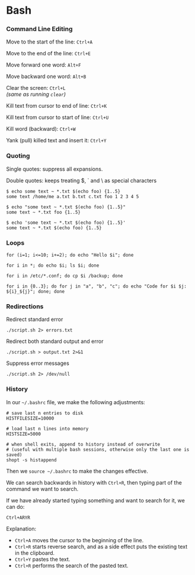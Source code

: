 Bash
====
### Command Line Editing

Move to the start of the line: `Ctrl+A`

Move to the end of the line: `Ctrl+E`

Move forward one word: `Alt+F`

Move backward one word: `Alt+B`

Clear the screen: `Ctrl+L`   
_(same as running `clear`)_

Kill text from cursor to end of line: `Ctrl+K`

Kill text from cursor to start of line: `Ctrl+U`

Kill word (backward): `Ctrl+W`

Yank (pull) killed text and insert it: `Ctrl+Y`


### Quoting
Single quotes: suppress all expansions.

Double quotes: keeps treating $, \` and \\ as special characters

```
$ echo some text ~ *.txt $(echo foo) {1..5}
some text /home/me a.txt b.txt c.txt foo 1 2 3 4 5

$ echo "some text ~ *.txt $(echo foo) {1..5}"
some text ~ *.txt foo {1..5}

$ echo 'some text ~ *.txt $(echo foo) {1..5}'
some text ~ *.txt $(echo foo) {1..5}
```

### Loops

```
for (i=1; i<=10; i+=2); do echo "Hello $i"; done

for i in *; do echo $i; ls $i; done

for i in /etc/*.conf; do cp $i /backup; done

for i in {0..3}; do for j in "a", "b", "c"; do echo "Code for $i $j: ${i}_${j}"; done; done
```

### Redirections

Redirect standard error
```
./script.sh 2> errors.txt
```

Redirect both standard output and error
```
./script.sh > output.txt 2>&1
```

Suppress error messages
```
./script.sh 2> /dev/null
```


### History

In our `~/.bashrc` file, we make the following adjustments:

```
# save last n entries to disk
HISTFILESIZE=10000

# load last n lines into memory
HISTSIZE=5000

# when shell exits, append to history instead of overwrite
# (useful with multiple bash sessions, otherwise only the last one is saved)
shopt -s histappend
```

Then we `source ~/.bashrc` to make the changes effective.


We can search backwards in history with `Ctrl+R`, then typing part of the
command we want to search.

If we have already started typing something and want to search for it, we
can do:

```
Ctrl+ARYR
```

Explanation:

- `Ctrl+A` moves the cursor to the beginning of the line.
- `Ctrl+R` starts reverse search, and as a side effect puts the existing text in the clipboard.
- `Ctrl+Y` pastes the text.
- `Ctrl+R` performs the search of the pasted text.

